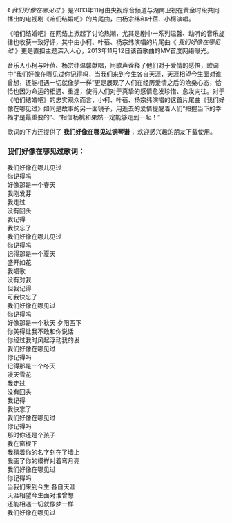 

《 _我们好像在哪见过_ 》是2013年11月由央视综合频道与湖南卫视在黄金时段共同播出的电视剧《咱们结婚吧》的片尾曲，由杨宗纬和叶蓓、小柯演唱。  
  
《咱们结婚吧》在网络上掀起了讨论热潮，尤其是剧中一系列温馨、动听的音乐旋律也收获一致好评，其中由小柯、叶蓓、杨宗纬演唱的片尾曲《 _我们好像在哪见过_
》更是直扣主题深入人心，2013年11月12日该首歌曲的MV首度网络曝光。  
  
音乐人小柯与叶蓓、杨宗纬温馨献唱，用歌声诠释了他们对于爱情的感悟，歌词中“我们好像在哪见过你记得吗，当我们来到今生各自天涯，天涯相望今生面对谁曾想，还能相遇一切就像梦一样”更是展现了人们在经历爱情之后的沧桑心态，恰恰也因为命运的相遇、重逢，使得人们对于真挚的感情愈发珍惜、愈发向往。对于《咱们结婚吧》的忠实观众而言，小柯、叶蓓、杨宗纬演唱的这首片尾曲《我们好像在哪见过》如同是故事的另一面镜子，用逝去的爱情提醒着人们“把握当下的幸福才是最重要的”、“相信杨桃和果然一定能够走到一起！”  
  
歌词的下方还提供了 **我们好像在哪见过钢琴谱** ，欢迎感兴趣的朋友下载使用。

### 我们好像在哪见过歌词：

我们好像在哪儿见过  
你记得吗  
好像那是一个春天  
我刚发芽  
我走过  
没有回头  
我记得  
我快忘了  
我们好像在哪儿见过  
你记得吗  
记得那是一个夏天  
盛开如花  
我唱歌  
没有对我  
但我记得  
可我快忘了  
我们好像在哪见过  
你记得吗  
好像那是一个秋天 夕阳西下  
你美得让我不敢和你说话  
你经过我时风起浮动我的发  
我们好像在哪见过  
你记得吗  
记得那是一个冬天  
漫天雪花  
我走过  
没有回头  
我记得  
我快忘了  
我们好像在哪见过  
你记得吗  
那时你还是个孩子  
我在窗棂下  
我猜着你的名字刻在了墙上  
我画了你的模样对着弯月亮  
我们好像在哪见过  
你记得吗  
当我们来到今生 各自天涯  
天涯相望今生面对谁曾想  
还能相遇一切就像梦一样  
我们好像在哪见过

